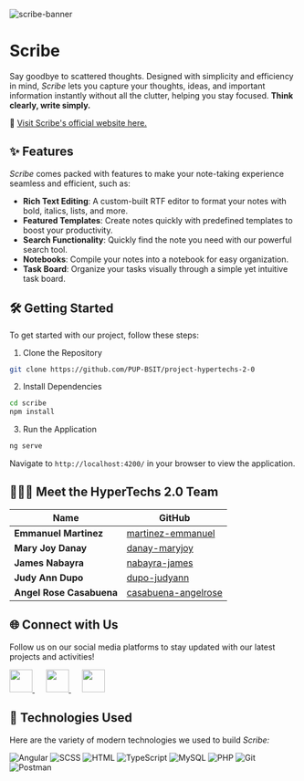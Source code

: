 
![scribe-banner](https://github.com/PUP-BSIT/project-hypertechs-2-0/assets/132433730/2a27fb9d-9f31-4002-9720-0354c6a66e85)

# Scribe

Say goodbye to scattered thoughts. Designed with simplicity and efficiency in mind, _Scribe_ lets you capture your thoughts, ideas, and important information instantly without all the clutter, helping you stay focused. **Think clearly, write simply.**

🔗 [Visit Scribe's official website here.](https://scribenote.tech/)

## ✨ Features
_Scribe_ comes packed with features to make your note-taking experience seamless and efficient, such as:

- **Rich Text Editing**: A custom-built RTF editor to format your notes with bold, italics, lists, and more. <br>
- **Featured Templates**: Create notes quickly with predefined templates to boost your productivity. <br>
- **Search Functionality**: Quickly find the note you need with our powerful search tool. <br>
- **Notebooks**: Compile your notes into a notebook for easy organization. <br>
- **Task Board**: Organize your tasks visually through a simple yet intuitive task board.


## 🛠️ Getting Started
To get started with our project, follow these steps:

1. Clone the Repository
```bash
git clone https://github.com/PUP-BSIT/project-hypertechs-2-0
```

2. Install Dependencies
```bash
cd scribe
npm install
```

3. Run the Application
```bash
ng serve
```

Navigate to `http://localhost:4200/` in your browser to view the application.


## 🧑🏻‍💻 Meet the HyperTechs 2.0 Team

| Name                    | GitHub                                             |
|-------------------------|----------------------------------------------------|
| **Emmanuel Martinez**   | [martinez-emmanuel](https://github.com/martinez-emmanuel) |
| **Mary Joy Danay**      | [danay-maryjoy](https://github.com/danay-maryjoy)  |
| **James Nabayra**       | [nabayra-james](https://github.com/nabayra-james)  |
| **Judy Ann Dupo**       | [dupo-judyann](https://github.com/dupo-judyann)    |
| **Angel Rose Casabuena**| [casabuena-angelrose](https://github.com/casabuena-angelrose) |

## 🌐 Connect with Us
Follow us on our social media platforms to stay updated with our latest projects and activities!

<p align="left">
    <a href="https://mail.google.com/mail/u/6/#inbox">
        <img src="https://github.com/PUP-BSIT/project-hypertechs-2-0/assets/146575214/55fe29ba-b489-4ec5-a81f-c4d390a8847b" width="40" height="40">
    </a>
    &nbsp;&nbsp;&nbsp;&nbsp;
    <a href="https://x.com/app_scribe?s=21">
        <img src="https://github.com/PUP-BSIT/project-hypertechs-2-0/assets/146575214/00d160fd-4214-4729-9c28-6834f0d0e11d" width="40" height="40">
    </a>
    &nbsp;&nbsp;&nbsp;&nbsp;
    <a href="https://www.instagram.com/scribe_hypertechs/">
        <img src="https://github.com/PUP-BSIT/project-hypertechs-2-0/assets/146575214/9d34e2d8-a477-4420-aff3-adae9b1bc84a" width="40" height="40">
    </a>
</p>



## 📱 Technologies Used
Here are the variety of modern technologies we used to build _Scribe:_

<p align="left">
  <img src="https://img.shields.io/badge/Angular-DD0031?style=for-the-badge&logo=angular&logoColor=white" alt="Angular">
  <img src="https://img.shields.io/badge/SCSS-CC6699?style=for-the-badge&logo=sass&logoColor=white" alt="SCSS">
  <img src="https://img.shields.io/badge/HTML-E34F26?style=for-the-badge&logo=html5&logoColor=white" alt="HTML">
  <img src="https://img.shields.io/badge/TypeScript-007ACC?style=for-the-badge&logo=typescript&logoColor=white" alt="TypeScript">
  <img src="https://img.shields.io/badge/MySQL-4479A1?style=for-the-badge&logo=mysql&logoColor=white" alt="MySQL">
  <img src="https://img.shields.io/badge/PHP-777BB4?style=for-the-badge&logo=php&logoColor=white" alt="PHP">
  <img src="https://img.shields.io/badge/Git-F05032?style=for-the-badge&logo=git&logoColor=white" alt="Git">
  <img src="https://img.shields.io/badge/Postman-FF6C37?style=for-the-badge&logo=postman&logoColor=white" alt="Postman">
</p>
